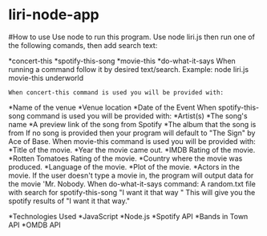 # liri-node-app
#How to use
Use node to run this program. Use node liri.js then run one of the following comands, then add search text:

*concert-this
*spotify-this-song
*movie-this
*do-what-it-says
    When running a command follow it by desired text/search.
Example: node liri.js movie-this underworld

    When concert-this command is used you will be provided with:
*Name of the venue
*Venue location
*Date of the Event
    When spotify-this-song command is used you will be provided with:
*Artist(s)
*The song's name
*A preview link of the song from Spotify
*The album that the song is from
If no song is provided then your program will default to "The Sign" by Ace of Base.
    When movie-this command is used you will be provided with:
*Title of the movie.
*Year the movie came out.
*IMDB Rating of the movie.
*Rotten Tomatoes Rating of the movie.
*Country where the movie was produced.
*Language of the movie.
*Plot of the movie.
*Actors in the movie.
If the user doesn't type a movie in, the program will output data for the movie 'Mr. Nobody.
    When do-what-it-says command:
A random.txt file with search for spotify-this-song "I want it that way " This will give you the spotify results of "I want it that way."

*Technologies Used
*JavaScript
*Node.js
*Spotify API
*Bands in Town API
*OMDB API